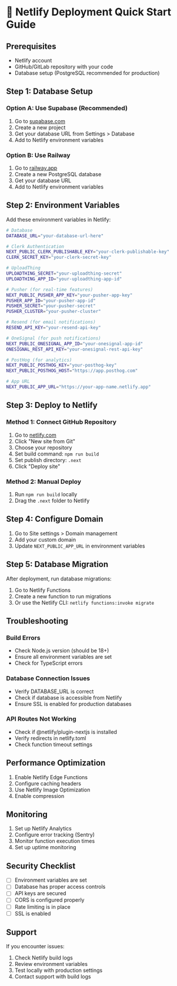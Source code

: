 # 🚀 Netlify Deployment Quick Start Guide

## Prerequisites
- Netlify account
- GitHub/GitLab repository with your code
- Database setup (PostgreSQL recommended for production)

## Step 1: Database Setup

### Option A: Use Supabase (Recommended)
1. Go to [supabase.com](https://supabase.com)
2. Create a new project
3. Get your database URL from Settings > Database
4. Add to Netlify environment variables

### Option B: Use Railway
1. Go to [railway.app](https://railway.app)
2. Create a new PostgreSQL database
3. Get your database URL
4. Add to Netlify environment variables

## Step 2: Environment Variables

Add these environment variables in Netlify:

```bash
# Database
DATABASE_URL="your-database-url-here"

# Clerk Authentication
NEXT_PUBLIC_CLERK_PUBLISHABLE_KEY="your-clerk-publishable-key"
CLERK_SECRET_KEY="your-clerk-secret-key"

# UploadThing
UPLOADTHING_SECRET="your-uploadthing-secret"
UPLOADTHING_APP_ID="your-uploadthing-app-id"

# Pusher (for real-time features)
NEXT_PUBLIC_PUSHER_APP_KEY="your-pusher-app-key"
PUSHER_APP_ID="your-pusher-app-id"
PUSHER_SECRET="your-pusher-secret"
PUSHER_CLUSTER="your-pusher-cluster"

# Resend (for email notifications)
RESEND_API_KEY="your-resend-api-key"

# OneSignal (for push notifications)
NEXT_PUBLIC_ONESIGNAL_APP_ID="your-onesignal-app-id"
ONESIGNAL_REST_API_KEY="your-onesignal-rest-api-key"

# PostHog (for analytics)
NEXT_PUBLIC_POSTHOG_KEY="your-posthog-key"
NEXT_PUBLIC_POSTHOG_HOST="https://app.posthog.com"

# App URL
NEXT_PUBLIC_APP_URL="https://your-app-name.netlify.app"
```

## Step 3: Deploy to Netlify

### Method 1: Connect GitHub Repository
1. Go to [netlify.com](https://netlify.com)
2. Click "New site from Git"
3. Choose your repository
4. Set build command: `npm run build`
5. Set publish directory: `.next`
6. Click "Deploy site"

### Method 2: Manual Deploy
1. Run `npm run build` locally
2. Drag the `.next` folder to Netlify

## Step 4: Configure Domain
1. Go to Site settings > Domain management
2. Add your custom domain
3. Update `NEXT_PUBLIC_APP_URL` in environment variables

## Step 5: Database Migration
After deployment, run database migrations:
1. Go to Netlify Functions
2. Create a new function to run migrations
3. Or use the Netlify CLI: `netlify functions:invoke migrate`

## Troubleshooting

### Build Errors
- Check Node.js version (should be 18+)
- Ensure all environment variables are set
- Check for TypeScript errors

### Database Connection Issues
- Verify DATABASE_URL is correct
- Check if database is accessible from Netlify
- Ensure SSL is enabled for production databases

### API Routes Not Working
- Check if @netlify/plugin-nextjs is installed
- Verify redirects in netlify.toml
- Check function timeout settings

## Performance Optimization

1. Enable Netlify Edge Functions
2. Configure caching headers
3. Use Netlify Image Optimization
4. Enable compression

## Monitoring

1. Set up Netlify Analytics
2. Configure error tracking (Sentry)
3. Monitor function execution times
4. Set up uptime monitoring

## Security Checklist

- [ ] Environment variables are set
- [ ] Database has proper access controls
- [ ] API keys are secured
- [ ] CORS is configured properly
- [ ] Rate limiting is in place
- [ ] SSL is enabled

## Support

If you encounter issues:
1. Check Netlify build logs
2. Review environment variables
3. Test locally with production settings
4. Contact support with build logs
